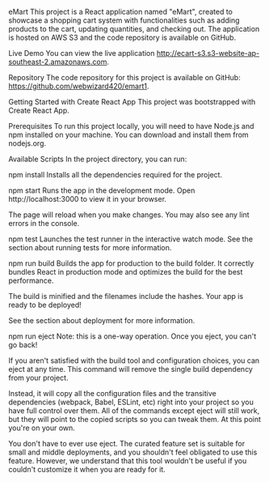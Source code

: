 eMart
This project is a React application named "eMart", created to showcase a shopping cart system with functionalities such as adding products to the cart, updating quantities, and checking out. The application is hosted on AWS S3 and the code repository is available on GitHub.

Live Demo
You can view the live application http://ecart-s3.s3-website-ap-southeast-2.amazonaws.com.

Repository
The code repository for this project is available on GitHub: https://github.com/webwizard420/emart1.

Getting Started with Create React App
This project was bootstrapped with Create React App.

Prerequisites
To run this project locally, you will need to have Node.js and npm installed on your machine. You can download and install them from nodejs.org.

Available Scripts
In the project directory, you can run:

npm install
Installs all the dependencies required for the project.

npm start
Runs the app in the development mode.
Open http://localhost:3000 to view it in your browser.

The page will reload when you make changes.
You may also see any lint errors in the console.

npm test
Launches the test runner in the interactive watch mode.
See the section about running tests for more information.

npm run build
Builds the app for production to the build folder.
It correctly bundles React in production mode and optimizes the build for the best performance.

The build is minified and the filenames include the hashes.
Your app is ready to be deployed!

See the section about deployment for more information.

npm run eject
Note: this is a one-way operation. Once you eject, you can't go back!

If you aren't satisfied with the build tool and configuration choices, you can eject at any time. This command will remove the single build dependency from your project.

Instead, it will copy all the configuration files and the transitive dependencies (webpack, Babel, ESLint, etc) right into your project so you have full control over them. All of the commands except eject will still work, but they will point to the copied scripts so you can tweak them. At this point you're on your own.

You don't have to ever use eject. The curated feature set is suitable for small and middle deployments, and you shouldn't feel obligated to use this feature. However, we understand that this tool wouldn't be useful if you couldn't customize it when you are ready for it.